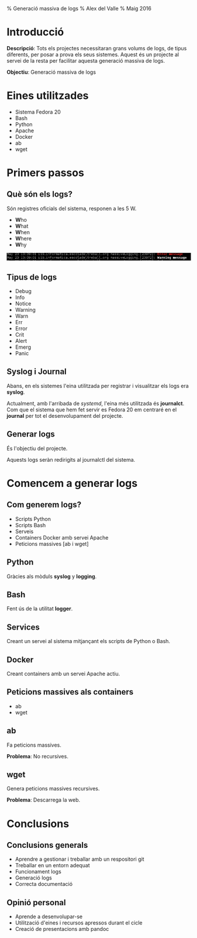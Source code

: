% Generació massiva de logs
% Alex del Valle
% Maig 2016

# Introducció

**Descripció**: Tots els projectes necessitaran grans volums de logs, de tipus diferents, 
per posar a prova els seus sistemes. Aquest és un projecte al servei de la resta per facilitar aquesta generació massiva de logs.

**Objectiu**: Generació massiva de logs

# Eines utilitzades

- Sistema Fedora 20
- Bash
- Python
- Apache
- Docker
- ab
- wget

# Primers passos

## Què són els logs?

Són registres oficials del sistema, responen a les 5 W.

- **W**ho
- **W**hat
- **W**hen
- **W**here
- **W**hy

![logs](log.png)

## Tipus de logs

- Debug
- Info
- Notice
- Warning
- Warn
- Err
- Error
- Crit
- Alert
- Emerg
- Panic

## Syslog i Journal

Abans, en els sistemes l'eina utilitzada per registrar i visualitzar els logs era **syslog**.

Actualment, amb l'arribada de *systemd*, l'eina més utilitzada és **journalct**. Com que el sistema que hem fet servir es Fedora 20
em centraré en el **journal** per tot el desenvolupament del projecte.

## Generar logs

És l'objectiu del projecte.

Aquests logs seràn redirigits al journalctl del sistema.

# Comencem a generar logs

## Com generem logs?

- Scripts Python
- Scripts Bash
- Serveis
- Containers Docker amb servei Apache
- Peticions massives [ab i wget]

## Python

Gràcies als mòduls **syslog** y **logging**.

## Bash

Fent ús de la utilitat **logger**.

## Services

Creant un servei al sistema mitjançant els scripts de Python o Bash.

## Docker

Creant containers amb un servei Apache actiu.

## Peticions massives als containers

- ab
- wget

## ab

Fa peticions massives.

**Problema**: No recursives.

## wget

Genera peticions massives recursives.

**Problema**: Descarrega la web.

# Conclusions

## Conclusions generals

- Aprendre a gestionar i treballar amb un respositori git
- Treballar en un entorn adequat
- Funcionament logs
- Generació logs
- Correcta documentació

## Opinió personal

- Aprende a desenvolupar-se
- Utilització d'eines i recursos apressos durant el cicle
- Creació de presentacions amb pandoc








